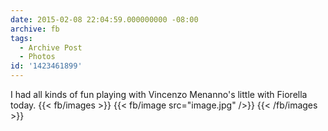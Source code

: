 ```yaml
---
date: 2015-02-08 22:04:59.000000000 -08:00
archive: fb
tags: 
  - Archive Post
  - Photos
id: '1423461899'
---
```


I had all kinds of fun playing with Vincenzo Menanno's little with Fiorella today.
{{< fb/images >}}
{{< fb/image src="image.jpg" />}}
{{< /fb/images >}}
